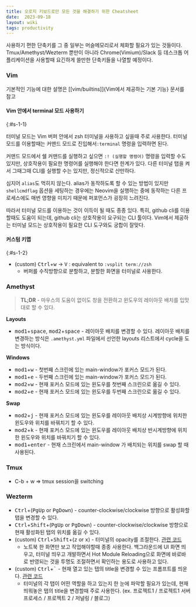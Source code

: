 ```yaml
---
title: 오로지 키보드로만 모든 것을 해결하기 위한 Cheatsheet
date:  2023-09-18
layout: wiki
tags: productivity
---
```


사용하기 편한 단축키를 그 중 일부는 머슬메모리로서 체화할 필요가 있는 것들이다.
Tmux/Amethyst/Wezterm 뿐만이 아니라 Chrome(Vimium)/Slack 등 데스크톱 어플리케이션을 사용할때 요긴하게 쓸만한 단축키들을 나열할 예정이다.

### Vim

기본적인 기능에 대한 설명은 [[vim/builtins]]{Vim에서 제공하는 기본 기능} 문서를 참고

#### Vim 안에서 terminal 모드 사용하기
{:#s-1-1}


터미널 모드는 Vim 버퍼 안에서 zsh 터미널을 사용하고 싶을때 주로 사용한다.
터미널 모드를 이용할때는 커맨드 모드로 진입해서`:terminal` 명령을 입력하면 된다.

커맨드 모드에서 쉘 커맨드를 실행하고 싶으면 `:! (실행할 명령어)` 명령을 입력할 수도 있지만,  상호작용이 필요한 명령어를 실행해야 한다면 한계가 있다. 다른 터미널 탭을 켜서 그때그때 CLI를 실행할 수는 있지만, 정신적으로 산만하다.

심지어 `alias`도 먹히지 않는다. alias가 동작하도록 할 수 있는 방법이 있지만 `shellcmdflag` 옵션을 세팅하는 경우에는 Neovim을 실행하는 중에 동작하는 다른 프로세스에도 매번 영향을 미치기 때문에 퍼포먼스가 굉장히 느려진다.

따라서 터미널 모드를 이용하는 것이 이득이 될 때도 종종 있다.
특히, github cli를 이용할때도 도움이 되는데, github cli는 상호작용이 요구되는 CLI 툴이다. Vim에서 제공하는 터미널 모드는 상호작용이 필요한 CLI 도구와도 궁합이 잘맞다.


#### 커스텀 키맵
{:#s-1-2}

* (custom) <kbd>Ctrl</kbd>+<kbd>w</kbd> -> <kbd>V</kbd>  : equivalent to `:vsplit term://zsh`
  * 버퍼를 수직방향으로 분할하고, 분할한 화면을 터미널로 사용한다.


### Amethyst

> **TL;DR** - 마우스의 도움이 없이도 창을 전환하고 윈도우의 레이아웃 배치를 입맛대로 할 수 있다.

**Layouts**

* <kbd>mod1</kbd>+<kbd>space</kbd>, <kbd>mod2</kbd>+<kbd>space</kbd> - 레이아웃 배치를 변경할 수 있다. 레이아웃 배치를 변경하는 방식은 `.amethyst.yml` 파일에서 선언한 layouts 리스트에서 cycle을 도는 방식이다.

**Windows**

* <kbd>mod1</kbd>+<kbd>w</kbd> - 첫번째 스크린에 있는 main-window가 포커스 모드가 된다.
* <kbd>mod1</kbd>+<kbd>e</kbd> - 두번째 스크린에 있는 main-window가 포커스 모드가 된다.
* <kbd>mod2</kbd>+<kbd>w</kbd> - 현재 포커스 모드에 있는 윈도우를 첫번째 스크린으로 옮길 수 있다.
* <kbd>mod2</kbd>+<kbd>e</kbd> - 현재 포커스 모드에 있는 윈도우를 두번째 스크린으로 옮길 수 있다.

**Swap**

* <kbd>mod2</kbd>+<kbd>j</kbd> - 현재 포커스 모드에 있는 윈도우를 레이아웃 배치상 시계방향에 위치한 윈도우와 위치를 바꿔치기 할 수 있다.
* <kbd>mod2</kbd>+<kbd>k</kbd> - 현재 포커스 모드에 있는 윈도우를 레이아웃 배치상 반시계방향에 위치한 윈도우와 위치를 바꿔치기 할 수 있다.
* <kbd>mod1</kbd>+<kbd>enter</kbd> - 현재 스크린에서 main-window 가 배치되는 위치를 swap 할 때 사용된다.

### Tmux

* C-b + w => tmux session을 switching

### Wezterm

* <kbd>Ctrl</kbd>+(<kbd>PgUp</kbd> or <kbd>PgDown</kbd>) - counter-clockwise/clockwise 방향으로 활성화할 탭을 변경할 수 있다.
* <kbd>Ctrl</kbd>+<kbd>Shift</kbd>+(<kbd>PgUp</kbd> or <kbd>PgDown</kbd>) - counter-clockwise/clockwise 방향으로 현재 활성화된 탭의 위치를 옮길 수 있다.
* (custom) <kbd>Ctrl</kbd>+<kbd>Shift</kbd>+(<kbd>z</kbd> or <kbd>x</kbd>) - 터미널의 opacity를 조절한다. [관련 코드](https://github.com/malkoG/dotfiles/blob/main/private_dot_config/wezterm/keymaps.lua#L87-L103)
  * 노트북 한 화면만 보고 작업해야할때 종종 사용한다. 백그라운드에 UI 화면 띄우고, 터미널 띄우고 개발하면서 Hot Module Reloading으로 화면에 바로바로 반영되는 것을 투명도 조절하면서 확인하는 용도로 사용하고 있다.
* (custom) <kbd>Ctrl</kbd>+<kbd>`</kbd> - 현재 열고 있는 탭의 title을 변경할 수 있는 프롬프트를 띄운다. [관련 코드](https://github.com/malkoG/dotfiles/blob/main/private_dot_config/wezterm/keymaps.lua#L105-L119)
  * 터미널의 각 탭이 어떤 역할을 하고 있는지 한 눈에 파악할 필요가 있는데, 현재 띄워놓은 탭의 title을 변경할때 주로 사용한다. (ex. 프로젝트1 / 프로젝트1 서버 프로세스 / 프로젝트 2 / 저널링 / 블로그)
